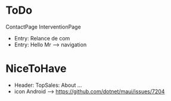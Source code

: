 
# ToDo
ContactPage
InterventionPage

  * Entry: Relance de com 
  * Entry: Hello Mr --> navigation

# NiceToHave
  * Header: TopSales: About ...
  * icon Android
  --> https://github.com/dotnet/maui/issues/7204
